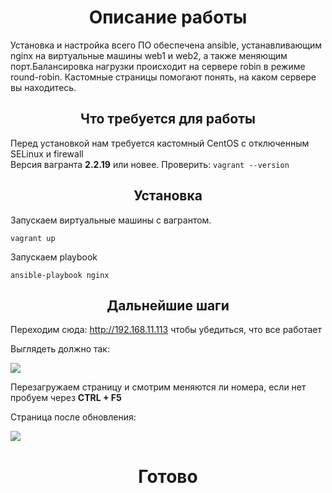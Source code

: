 <h1 align="center">Описание работы</h1>
<p>Установка и настройка всего ПО обеспечена ansible, устанавливающим nginx на виртуальные машины web1 и web2, а также меняющим порт.Балансировка нагрузки происходит на сервере robin в режиме round-robin. Кастомные страницы помогают понять, на каком сервере вы находитесь.</p>

<h2 align="center">Что требуется для работы</h2>
<p>Перед установкой нам требуется кастомный CentOS с отключенным SELinux и firewall <br>
    Версия вагранта <b>2.2.19</b> или новее. Проверить: <code>vagrant --version</code>
</p>

<h2 align="center">Установка</h2>
Запускаем виртуальные машины с вагрантом. <br>

```
vagrant up
```

Запускаем playbook

```
ansible-playbook nginx
```

<h2 align="center">Дальнейшие шаги</h2>

Переходим сюда: http://192.168.11.113 чтобы убедиться, что все работает

Выглядеть должно так:

<img src="https://i.ibb.co/MBCkqPv/Screenshot-from-2022-04-05-23-40-30.png" >

Перезагружаем страницу и смотрим меняются ли номера, если нет пробуем через <b>CTRL + F5</b>

Страница после обновления:

<img src="https://i.ibb.co/H4bZMy5/Screenshot-from-2022-04-05-23-33-05.png" >

<h1 align="center">Готово</h1>
